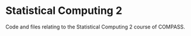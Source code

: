 # Statistical Computing 2

Code and files relating to the Statistical Computing 2 course of COMPASS.
